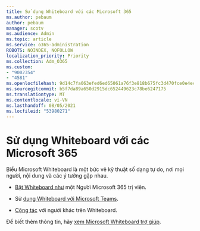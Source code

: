 ```yaml
---
title: Sử dụng Whiteboard với các Microsoft 365
ms.author: pebaum
author: pebaum
manager: scotv
ms.audience: Admin
ms.topic: article
ms.service: o365-administration
ROBOTS: NOINDEX, NOFOLLOW
localization_priority: Priority
ms.collection: Adm_O365
ms.custom:
- "9002354"
- "4581"
ms.openlocfilehash: 9d14c7fa063efed6ed65061a76f3e818b675fc3d470fce0e4ecc9fb5aa247a30
ms.sourcegitcommit: b5f7da89a650d2915dc652449623c78be6247175
ms.translationtype: MT
ms.contentlocale: vi-VN
ms.lasthandoff: 08/05/2021
ms.locfileid: "53980271"
---
```

# <a name="use-whiteboard-with-microsoft-365"></a>Sử dụng Whiteboard với các Microsoft 365

Biểu Microsoft Whiteboard là một bức vẽ kỹ thuật số dạng tự do, nơi mọi người, nội dung và các ý tưởng gặp nhau. 

- [Bật Whiteboard như](https://support.office.com/article/d236aef8-fcdf-4b5e-b5d7-7f157461e920#bkmk_07) một Người Microsoft 365 trị viên. 

- Sử [dụng Whiteboard với Microsoft Teams](https://support.microsoft.com/office/7a6e7218-e9dc-4ccc-89aa-b1a0bb9c31ee). 

- [Cộng tác](https://support.office.com/article/d236aef8-fcdf-4b5e-b5d7-7f157461e920#bkmk_27) với người khác trên Whiteboard. 

Để biết thêm thông tin, hãy [xem Microsoft Whiteboard trợ giúp](https://support.office.com/article/d236aef8-fcdf-4b5e-b5d7-7f157461e920). 
